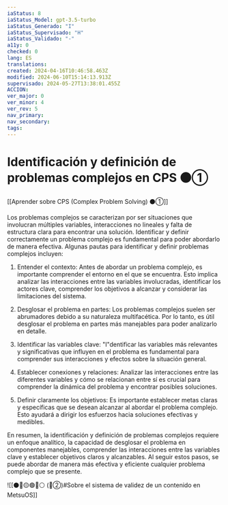 ```yaml
---
iaStatus: 8
iaStatus_Model: gpt-3.5-turbo
iaStatus_Generado: "I"
iaStatus_Supervisado: "H"
iaStatus_Validado: "-"
a11y: 0
checked: 0
lang: ES
translations: 
created: 2024-04-16T10:46:58.463Z
modified: 2024-06-10T15:14:13.913Z
supervisado: 2024-05-27T13:38:01.455Z
ACCION: 
ver_major: 0
ver_minor: 4
ver_rev: 5
nav_primary: 
nav_secondary: 
tags:
---
```

# Identificación y definición de problemas complejos en CPS ⚫①

[[Aprender sobre CPS (Complex Problem Solving) ⚫①]]

Los problemas complejos se caracterizan por ser situaciones que involucran múltiples variables, interacciones no lineales y falta de estructura clara para encontrar una solución. Identificar y definir correctamente un problema complejo es fundamental para poder abordarlo de manera efectiva. Algunas pautas para identificar y definir problemas complejos incluyen:

1. Entender el contexto: Antes de abordar un problema complejo, es importante comprender el entorno en el que se encuentra. Esto implica analizar las interacciones entre las variables involucradas, identificar los actores clave, comprender los objetivos a alcanzar y considerar las limitaciones del sistema.

2. Desglosar el problema en partes: Los problemas complejos suelen ser abrumadores debido a su naturaleza multifacética. Por lo tanto, es útil desglosar el problema en partes más manejables para poder analizarlo en detalle.

3. Identificar las variables clave: "I"dentificar las variables más relevantes y significativas que influyen en el problema es fundamental para comprender sus interacciones y efectos sobre la situación general.

4. Establecer conexiones y relaciones: Analizar las interacciones entre las diferentes variables y cómo se relacionan entre sí es crucial para comprender la dinámica del problema y encontrar posibles soluciones.

5. Definir claramente los objetivos: Es importante establecer metas claras y específicas que se desean alcanzar al abordar el problema complejo. Esto ayudará a dirigir los esfuerzos hacia soluciones efectivas y medibles.

En resumen, la identificación y definición de problemas complejos requiere un enfoque analítico, la capacidad de desglosar el problema en componentes manejables, comprender las interacciones entre las variables clave y establecer objetivos claros y alcanzables. Al seguir estos pasos, se puede abordar de manera más efectiva y eficiente cualquier problema complejo que se presente.

![[⚫🔴🟡🟢🔵⚪ (🔴②)#Sobre el sistema de validez de un contenido en MetsuOS]]
